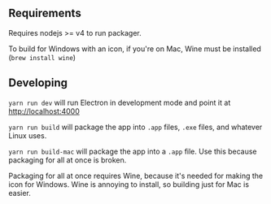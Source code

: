 ## Requirements

Requires nodejs >= v4 to run packager.

To build for Windows with an icon, if you're on Mac, Wine must be installed (`brew install wine`)

## Developing

`yarn run dev` will run Electron in development mode and point it at [http://localhost:4000]()

`yarn run build` will package the app into `.app` files, `.exe` files, and whatever Linux uses.

`yarn run build-mac` will package the app into a `.app` file.  Use this because packaging for all at once is broken.

Packaging for all at once requires Wine, because it's needed for making the icon for Windows.  Wine is annoying to install, so building just for Mac is easier.
